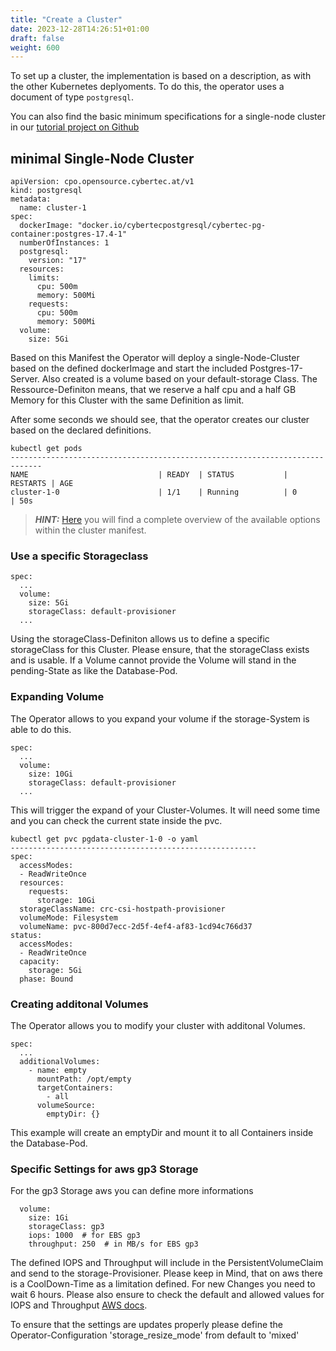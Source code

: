 ```yaml
---
title: "Create a Cluster"
date: 2023-12-28T14:26:51+01:00
draft: false
weight: 600
---
```


To set up a cluster, the implementation is based on a description, as with the other Kubernetes deplyoments. To do this, the operator uses a document of type `postgresql`.

You can also find the basic minimum specifications for a single-node cluster in our [tutorial project on Github](https://github.com/cybertec-postgresql/CYBERTEC-operator-tutorials/blob/main/cluster-tutorials/single-cluster/postgres.yaml)

## minimal Single-Node Cluster
```
apiVersion: cpo.opensource.cybertec.at/v1
kind: postgresql
metadata:
  name: cluster-1
spec:
  dockerImage: "docker.io/cybertecpostgresql/cybertec-pg-container:postgres-17.4-1"
  numberOfInstances: 1
  postgresql:
    version: "17"
  resources:
    limits:
      cpu: 500m
      memory: 500Mi
    requests:
      cpu: 500m
      memory: 500Mi
  volume:
    size: 5Gi 
```
Based on this Manifest the Operator will deploy a single-Node-Cluster based on the defined dockerImage and start the included Postgres-17-Server. 
Also created is a volume based on your default-storage Class. The Ressource-Definiton means, that we reserve a half cpu and a half GB Memory for this Cluster with the same Definition as limit.

After some seconds we should see, that the operator creates our cluster based on the declared definitions.
```
kubectl get pods
-----------------------------------------------------------------------------
NAME                             | READY  | STATUS           | RESTARTS | AGE
cluster-1-0                      | 1/1    | Running          | 0        | 50s

```

> **_HINT:_**  [Here](documentation/crd/crd-postgresql/) you will find a complete overview of the available options within the cluster manifest.

### Use a specific Storageclass
```
spec:
  ...
  volume:
    size: 5Gi
    storageClass: default-provisioner
  ...
```
Using the storageClass-Definiton allows us to define a specific storageClass for this Cluster. Please ensure, that the storageClass exists and is usable. If a Volume cannot provide the Volume will stand in the pending-State as like the Database-Pod.

### Expanding Volume
The Operator allows to you expand your volume if the storage-System is able to do this. 
```
spec:
  ...
  volume:
    size: 10Gi
    storageClass: default-provisioner
  ...
```
This will trigger the expand of your Cluster-Volumes. It will need some time and you can check the current state inside the pvc.
```
kubectl get pvc pgdata-cluster-1-0 -o yaml
-------------------------------------------------------
spec:
  accessModes:
  - ReadWriteOnce
  resources:
    requests:
      storage: 10Gi
  storageClassName: crc-csi-hostpath-provisioner
  volumeMode: Filesystem
  volumeName: pvc-800d7ecc-2d5f-4ef4-af83-1cd94c766d37
status:
  accessModes:
  - ReadWriteOnce
  capacity:
    storage: 5Gi
  phase: Bound

```

### Creating additonal Volumes
The Operator allows you to modify your cluster with additonal Volumes.
```
spec:
  ...
  additionalVolumes:
    - name: empty
      mountPath: /opt/empty
      targetContainers:
        - all
      volumeSource:
        emptyDir: {}
```
This example will create an emptyDir and mount it to all Containers inside the Database-Pod.


### Specific Settings for aws gp3 Storage
For the gp3 Storage aws you can define more informations 
```
  volume:
    size: 1Gi
    storageClass: gp3
    iops: 1000  # for EBS gp3
    throughput: 250  # in MB/s for EBS gp3

```
The defined IOPS and Throughput will include in the PersistentVolumeClaim and send to the storage-Provisioner.
Please keep in Mind, that on aws there is a CoolDown-Time as a limitation defined. For new Changes you need to wait 6 hours. 
Please also ensure to check the default and allowed values for IOPS and Throughput [AWS docs](https://aws.amazon.com/ebs/general-purpose/).

To ensure that the settings are updates properly please define the Operator-Configuration 'storage_resize_mode' from default to 'mixed'
